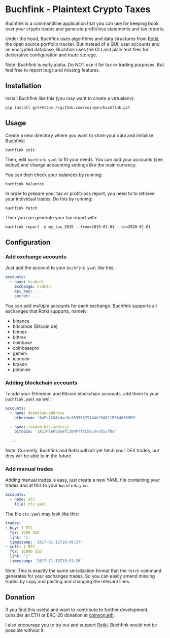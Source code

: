 Buchfink - Plaintext Crypto Taxes
=================================

Buchfink is a commandline application that you can use for keeping book over
your crypto trades and generate profit/loss statements and tax reports.

Under the hood, Buchfink uses algorithms and data structures from
[Rotki](https://github.com/rotki/rotki), the open source portfolio tracker. But
instead of a GUI, user accounts and an encrypted database, Buchfink uses the
CLI and plain text files for declarative configuration and trade storage.

Note: Buchfink is early alpha. Do NOT use it for tax or trading purposes.
But feel free to report bugs and missing features.

## Installation

Install Buchfink like this (you may want to create a virtualenv):

    pip install git+https://github.com/coinyon/buchfink.git

## Usage

Create a new directory where you want to store your data and initialize Buchfink:

    buchfink init

Then, edit `buchfink.yaml` to fit your needs. You can add your accounts (see
below) and change accounting settings like the main currency.

You can then check your balances by running:

    buchfink balances

In order to prepare your tax or profit/loss report, you need to to retrieve your
individual trades. Do this by running:

    buchfink fetch

Then you can generate your tax report with:

    buchfink report -n my_tax_2019 --from=2019-01-01 --to=2020-01-01

## Configuration

### Add exchange accounts

Just add the account to your `buchfink.yaml` like this:

```yaml
accounts:
  - name: kraken1
    exchange: kraken
    api_key: ...
    secret: ...
```

You can add multiple accounts for each exchange. Buchfink supports all
exchanges that Rotki supports, namely:

  * binance
  * bitcoinde (Bitcoin.de)
  * bitmex
  * bittrex
  * coinbase
  * coinbasepro
  * gemini
  * iconomi
  * kraken
  * poloniex

### Adding blockchain accounts

To add your Ethereum and Bitcoin blockchain accounts, add them to your
`buchfink.yaml` as well:

```yaml
accounts:
  - name: donation-address
    ethereum: '0xFa2C0AbdaeDc8099887914Ab25AD11B3846655B9'

  - name: random-btc-address
    bitcoin: '1A1zP1eP5QGefi2DMPTfTL5SLmv7DivfNa'

  ...
```

Note: Currently, Buchfink and Rotki will not yet fetch your DEX trades, but
they will be able to in the future.

### Add manual trades

Adding manual trades is easy, just create a new YAML file containing your
trades and at this to your `buchfink.yaml`.

```yaml
accounts:
  - name: otc
    file: otc.yaml
```

The file `otc.yaml` may look like this:

```yaml
trades:
- buy: 1 BTC
  for: 1000 USD
  link: '1'
  timestamp: '2017-01-15T19:49:27'
- sell: 1 BTC
  for: 16000 USD
  link: '2'
  timestamp: '2017-11-15T19:51:26'
```

Note: This is exactly the same serialization format that the `fetch` command
generates for your exchanges trades. So you can easily amend missing trades by
copy and pasting and changing the relevant lines.

## Donation

If you find this useful and want to contribute to further development, consider an
ETH or ERC-20 donation at [coinyon.eth](https://etherscan.io/address/coinyon.eth).

I also encourage you to try out and support
[Rotki](https://github.com/rotki/rotki). Buchfink would not be possible without it.
